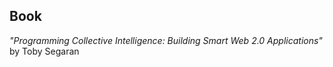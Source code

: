 ## Book

_"Programming Collective Intelligence: Building Smart Web 2.0 Applications"_ by Toby Segaran